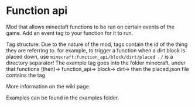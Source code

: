 # Function api

Mod that allows minectaft functions to be run on certain events of the game. Add an event tag to your function for it to run.

Tag structure: Due to the nature of the mod, tags contain the id of the
thing they are referring to. for example, to trigger a function when a
dirt block is placed down, use `minecraft:function_api/block/dirt/placed
`. `/` is a directory separator! The example tag goes into the folder
minecraft, under that functions (then)-> function_api-> block-> dirt->
then the placed.json file contains the tag

More information on the wiki page.

Examples can be found in the examples folder.
